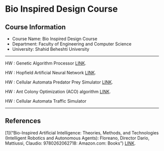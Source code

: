 # Bio Inspired Design Course

##  Course Information
- Course Name: Bio Inspired Design Course  
- Department: Faculty of Engineering and Computer Science  
- University: Shahid Beheshti University  
---

HW : Genetic Algorithm Processor [LINK](https://github.com/matinfirooz/Genetic-Algorithm-Processor.git).

HW : Hopfield Artificial Neural Network [LINK](https://github.com/matinfirooz/Hopfield-Artificial-Neural-Network.git).

HW : Cellular Automata Predator Prey Simulator [LINK](https://github.com/matinfirooz/Cellular-Automata-Predator-Prey-Simulator.git).

HW : Ant Colony Optimization (ACO) algorithm [LINK](https://github.com/matinfirooz/Ant-Colony-Optimization-ACO-Algorithm.git).

HW : Cellular Automata Traffic Simulator

---

## References
[1](“Bio-Inspired Artificial Intelligence: Theories, Methods, and Technologies (Intelligent Robotics and Autonomous Agents): Floreano, Director Dario, Mattiussi, Claudio: 9780262062718: Amazon.com: Books”)  [LINK](https://www.amazon.com/Bio-Inspired-Artificial-Intelligence-Technologies-Intelligent/dp/0262062712).
